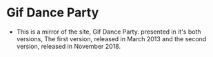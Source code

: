 # Gif Dance Party
- This is a mirror of the site, Gif Dance Party. presented in it's both versions, The first version, released in March 2013 and the second version, released in November 2018.
